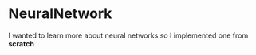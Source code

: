 # NeuralNetwork

I wanted to learn more about neural networks so I implemented one from **scratch**

